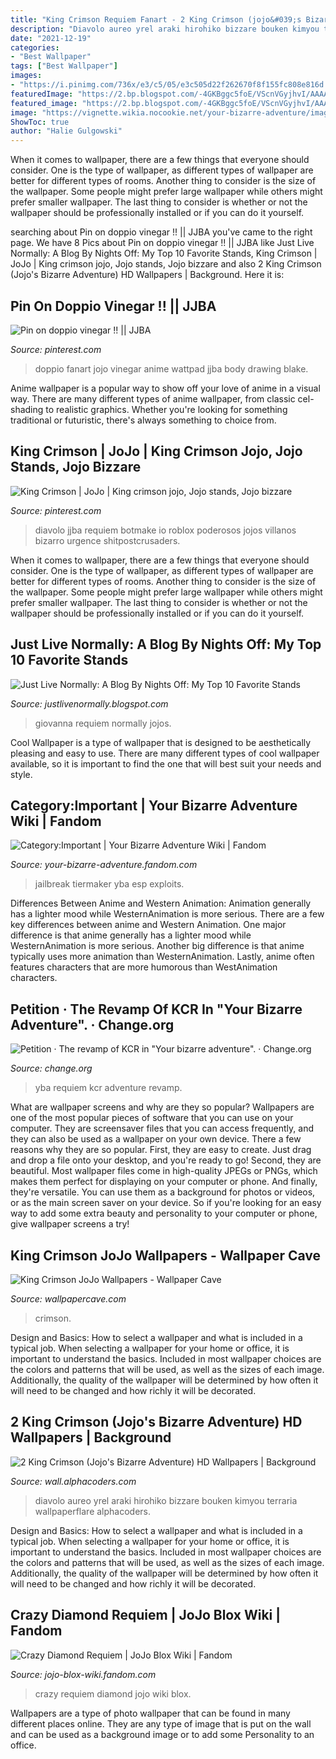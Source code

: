 ```yaml
---
title: "King Crimson Requiem Fanart - 2 King Crimson (jojo&#039;s Bizarre Adventure) Hd Wallpapers"
description: "Diavolo aureo yrel araki hirohiko bizzare bouken kimyou terraria wallpaperflare alphacoders"
date: "2021-12-19"
categories:
- "Best Wallpaper"
tags: ["Best Wallpaper"]
images:
- "https://i.pinimg.com/736x/e3/c5/05/e3c505d22f262670f8f155fc808e816d.jpg"
featuredImage: "https://2.bp.blogspot.com/-4GKBggc5foE/VScnVGyjhvI/AAAAAAAABhk/EEP9Xv6z-Qg/s1600/GoldExperience_Requiem.png"
featured_image: "https://2.bp.blogspot.com/-4GKBggc5foE/VScnVGyjhvI/AAAAAAAABhk/EEP9Xv6z-Qg/s1600/GoldExperience_Requiem.png"
image: "https://vignette.wikia.nocookie.net/your-bizarre-adventure/images/2/25/YBA_Logo.jpg/revision/latest?cb=20200519200939"
ShowToc: true
author: "Halie Gulgowski"
---
```



When it comes to wallpaper, there are a few things that everyone should consider. One is the type of wallpaper, as different types of wallpaper are better for different types of rooms. Another thing to consider is the size of the wallpaper. Some people might prefer large wallpaper while others might prefer smaller wallpaper. The last thing to consider is whether or not the wallpaper should be professionally installed or if you can do it yourself.

	

		
searching about Pin on doppio vinegar !! || JJBA you've came to the right page. We have 8 Pics about Pin on doppio vinegar !! || JJBA like Just Live Normally: A Blog By Nights Off: My Top 10 Favorite Stands, King Crimson | JoJo | King crimson jojo, Jojo stands, Jojo bizzare and also 2 King Crimson (Jojo&#039;s Bizarre Adventure) HD Wallpapers | Background. Here it is:
		
    
## Pin On Doppio Vinegar !! || JJBA

<img loading=lazy src="https://i.pinimg.com/736x/e3/c5/05/e3c505d22f262670f8f155fc808e816d.jpg" onerror="this.onerror=null;this.src='https://tse3.mm.bing.net/th?id=OIP.E6MonWPrAir3IZ2WkGZLnQAAAA&amp;pid=15.1';" alt="Pin on doppio vinegar !! || JJBA">

_Source: pinterest.com_

>doppio fanart jojo vinegar anime wattpad jjba body drawing blake. 

	

Anime wallpaper is a popular way to show off your love of anime in a visual way. There are many different types of anime wallpaper, from classic cel-shading to realistic graphics. Whether you're looking for something traditional or futuristic, there's always something to choice from.

    
## King Crimson | JoJo | King Crimson Jojo, Jojo Stands, Jojo Bizzare

<img loading=lazy src="https://i.pinimg.com/736x/8f/60/88/8f6088c59c2355de39d7ede735768e3a.jpg" onerror="this.onerror=null;this.src='https://tse3.mm.bing.net/th?id=OIP.m9DFZf9GL-X3qcZ0v2DnpQAAAA&amp;pid=15.1';" alt="King Crimson | JoJo | King crimson jojo, Jojo stands, Jojo bizzare">

_Source: pinterest.com_

>diavolo jjba requiem botmake io roblox poderosos jojos villanos bizarro urgence shitpostcrusaders. 

	

When it comes to wallpaper, there are a few things that everyone should consider. One is the type of wallpaper, as different types of wallpaper are better for different types of rooms. Another thing to consider is the size of the wallpaper. Some people might prefer large wallpaper while others might prefer smaller wallpaper. The last thing to consider is whether or not the wallpaper should be professionally installed or if you can do it yourself.

    
## Just Live Normally: A Blog By Nights Off: My Top 10 Favorite Stands

<img loading=lazy src="https://2.bp.blogspot.com/-4GKBggc5foE/VScnVGyjhvI/AAAAAAAABhk/EEP9Xv6z-Qg/s1600/GoldExperience_Requiem.png" onerror="this.onerror=null;this.src='https://tse1.mm.bing.net/th?id=OIP.Oz9c8gTup1iP0j1Yl_MHmQHaLT&amp;pid=15.1';" alt="Just Live Normally: A Blog By Nights Off: My Top 10 Favorite Stands">

_Source: justlivenormally.blogspot.com_

>giovanna requiem normally jojos. 

	

Cool Wallpaper is a type of wallpaper that is designed to be aesthetically pleasing and easy to use. There are many different types of cool wallpaper available, so it is important to find the one that will best suit your needs and style.

    
## Category:Important | Your Bizarre Adventure Wiki | Fandom

<img loading=lazy src="https://vignette.wikia.nocookie.net/your-bizarre-adventure/images/2/25/YBA_Logo.jpg/revision/latest?cb=20200519200939" onerror="this.onerror=null;this.src='https://tse3.mm.bing.net/th?id=OIP.UzBaP_WaNfyCtVYpm1Ra3gHaEK&amp;pid=15.1';" alt="Category:Important | Your Bizarre Adventure Wiki | Fandom">

_Source: your-bizarre-adventure.fandom.com_

>jailbreak tiermaker yba esp exploits. 

	

Differences Between Anime and Western Animation: Animation generally has a lighter mood while WesternAnimation is more serious.
There are a few key differences between anime and Western Animation. One major difference is that anime generally has a lighter mood while WesternAnimation is more serious. Another big difference is that anime typically uses more animation than WesternAnimation. Lastly, anime often features characters that are more humorous than WestAnimation characters.

    
## Petition · The Revamp Of KCR In &quot;Your Bizarre Adventure&quot;. · Change.org

<img loading=lazy src="https://assets.change.org/photos/9/vs/rf/nYVsrflZdpqgRFR-1600x900-noPad.jpg?1581701286" onerror="this.onerror=null;this.src='https://tse3.mm.bing.net/th?id=OIP.ucrUhrGDcS2d2qgzfM0A9QHaEJ&amp;pid=15.1';" alt="Petition · The revamp of KCR in &quot;Your bizarre adventure&quot;. · Change.org">

_Source: change.org_

>yba requiem kcr adventure revamp. 

	

What are wallpaper screens and why are they so popular?
Wallpapers are one of the most popular pieces of software that you can use on your computer. They are screensaver files that you can access frequently, and they can also be used as a wallpaper on your own device. There a few reasons why they are so popular. First, they are easy to create. Just drag and drop a file onto your desktop, and you're ready to go! Second, they are beautiful. Most wallpaper files come in high-quality JPEGs or PNGs, which makes them perfect for displaying on your computer or phone. And finally, they're versatile. You can use them as a background for photos or videos, or as the main screen saver on your device. So if you're looking for an easy way to add some extra beauty and personality to your computer or phone, give wallpaper screens a try!

    
## King Crimson JoJo Wallpapers - Wallpaper Cave

<img loading=lazy src="https://wallpapercave.com/wp/wp5216701.jpg" onerror="this.onerror=null;this.src='https://tse4.mm.bing.net/th?id=OIP.LZGfqpVpX-UADmDUvnuhuwHaEK&amp;pid=15.1';" alt="King Crimson JoJo Wallpapers - Wallpaper Cave">

_Source: wallpapercave.com_

>crimson. 

	

Design and Basics: How to select a wallpaper and what is included in a typical job.
When selecting a wallpaper for your home or office, it is important to understand the basics. Included in most wallpaper choices are the colors and patterns that will be used, as well as the sizes of each image. Additionally, the quality of the wallpaper will be determined by how often it will need to be changed and how richly it will be decorated.

    
## 2 King Crimson (Jojo&#039;s Bizarre Adventure) HD Wallpapers | Background

<img loading=lazy src="https://images2.alphacoders.com/103/thumb-1920-1032410.jpg" onerror="this.onerror=null;this.src='https://tse1.mm.bing.net/th?id=OIP.3pJrVWbDcdsaMCfubeqPKgHaEa&amp;pid=15.1';" alt="2 King Crimson (Jojo&#039;s Bizarre Adventure) HD Wallpapers | Background">

_Source: wall.alphacoders.com_

>diavolo aureo yrel araki hirohiko bizzare bouken kimyou terraria wallpaperflare alphacoders. 

	

Design and Basics: How to select a wallpaper and what is included in a typical job.
When selecting a wallpaper for your home or office, it is important to understand the basics. Included in most wallpaper choices are the colors and patterns that will be used, as well as the sizes of each image. Additionally, the quality of the wallpaper will be determined by how often it will need to be changed and how richly it will be decorated.

    
## Crazy Diamond Requiem | JoJo Blox Wiki | Fandom

<img loading=lazy src="https://vignette.wikia.nocookie.net/jojo-blox-wiki/images/4/4f/20200522_014749.png/revision/latest/scale-to-width-down/220?cb=20200522064917" onerror="this.onerror=null;this.src='https://tse3.mm.bing.net/th?id=OIP.Kt9VfziUqYmxpdIqFodLogAAAA&amp;pid=15.1';" alt="Crazy Diamond Requiem | JoJo Blox Wiki | Fandom">

_Source: jojo-blox-wiki.fandom.com_

>crazy requiem diamond jojo wiki blox. 

	



Wallpapers are a type of photo wallpaper that can be found in many different places online. They are any type of image that is put on the wall and can be used as a background image or to add some Personality to an office.


